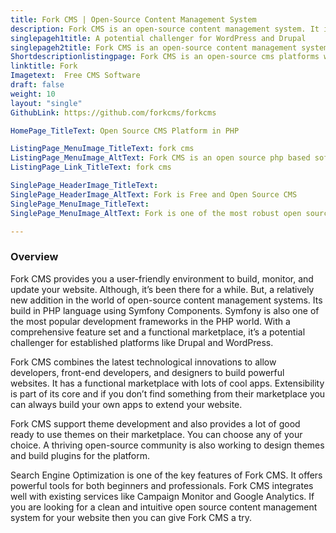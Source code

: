 ```yaml
---
title: Fork CMS | Open-Source Content Management System
description: Fork CMS is an open-source content management system. It is another CMS to the list of PHP CMS. It's a potential challenger for WordPress and Drupal.
singlepageh1title: A potential challenger for WordPress and Drupal
singlepageh2title: Fork CMS is an open-source content management system with an intuitive and user-friendly interface.
Shortdescriptionlistingpage: Fork CMS is an open-source cms platforms with an intuitive and user-friendly interface.
linktitle: Fork
Imagetext:  Free CMS Software 
draft: false
weight: 10
layout: "single"
GithubLink: https://github.com/forkcms/forkcms

HomePage_TitleText: Open Source CMS Platform in PHP

ListingPage_MenuImage_TitleText: fork cms
ListingPage_MenuImage_AltText: Fork CMS is an open source php based software
ListingPage_Link_TitleText: fork cms

SinglePage_HeaderImage_TitleText: 
SinglePage_HeaderImage_AltText: Fork is Free and Open Source CMS
SinglePage_MenuImage_TitleText: 
SinglePage_MenuImage_AltText: Fork is one of the most robust open source CMS.

---
```


### **Overview**

Fork CMS provides you a user-friendly environment to build, monitor, and update your website. Although, it’s been there for a while. But, a relatively new addition in the world of open-source content management systems. Its build in PHP language using Symfony Components. Symfony is also one of the most popular development frameworks in the PHP world. With a comprehensive feature set and a functional marketplace, it’s a potential challenger for established platforms like Drupal and WordPress.

Fork CMS combines the latest technological innovations to allow developers, front-end developers, and designers to build powerful websites. It has a functional marketplace with lots of cool apps. Extensibility is part of its core and if you don’t find something from their marketplace you can always build your own apps to extend your website.

Fork CMS support theme development and also provides a lot of good ready to use themes on their marketplace. You can choose any of your choice. A thriving open-source community is also working to design themes and build plugins for the platform.

Search Engine Optimization is one of the key features of Fork CMS. It offers powerful tools for both beginners and professionals. Fork CMS integrates well with existing services like Campaign Monitor and Google Analytics. If you are looking for a clean and intuitive open source content management system for your website then you can give Fork CMS a try.

